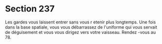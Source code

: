 # Section 237

Les gardes vous laissent entrer sans vous r etenir plus longtemps.
Une fois dans la base spatiale, vous vous débarrassez de
l'uniforme qui vous servait de déguisement et vous vous dirigez
vers votre vaisseau. Rendez -vous au 78.